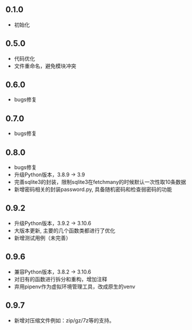 ## **0.1.0**
- 初始化

## **0.5.0**
- 代码优化
- 文件重命名，避免模块冲突

## **0.6.0**
- bugs修复

## **0.7.0**
- bugs修复

## **0.8.0**
- bugs修复
- 升级Python版本，3.8.9 -> 3.9
- 完善sqlite3的封装，限制sqlite3在fetchmany的时候默认一次性取10条数据
- 新增密码相关的封装password.py, 具备随机密码和检查弱密码的功能

## **0.9.2**
- 升级Python版本，3.9.2 -> 3.10.6
- 大版本更新, 主要的几个函数类都进行了优化
- 新增测试用例（未完善）

## **0.9.6**
- 兼容Python版本，3.8.2 -> 3.10.6
- 对旧有的函数进行拆分和重构，增加注释
- 弃用pipenv作为虚拟环境管理工具，改成原生的venv

## **0.9.7**
- 新增对压缩文件例如：zip/gz/7z等的支持。
